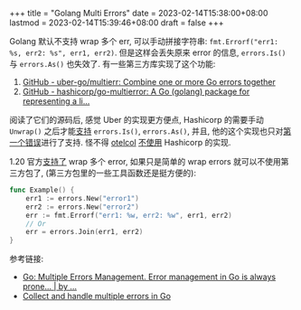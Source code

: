 +++
title = "Golang Multi Errors"
date = 2023-02-14T15:38:00+08:00
lastmod = 2023-02-14T15:39:46+08:00
draft = false
+++

Golang 默认不支持 wrap 多个 err, 可以手动拼接字符串:
`fmt.Errorf("err1: %s, err2: %s", err1, err2)`.
但是这样会丢失原来 error 的信息, `errors.Is()` 与 `errors.As()` 也失效了.
有一些第三方库实现了这个功能:

1.  [GitHub - uber-go/multierr: Combine one or more Go errors together](https://github.com/uber-go/multierr)
2.  [GitHub - hashicorp/go-multierror: A Go (golang) package for representing a li...](https://github.com/hashicorp/go-multierror)

阅读了它们的源码后, 感觉 Uber 的实现更方便点,
Hashicorp 的需要手动 `Unwrap()` 之后才能[支持](https://github.com/hashicorp/go-multierror/blob/f5ce595699358810928e7b02198c3d230901798f/multierror.go#L82) `errors.Is()`, `errors.As()`,
并且, 他的这个实现也只对[第一个错误](https://github.com/hashicorp/go-multierror/blob/f5ce595699358810928e7b02198c3d230901798f/multierror.go#L115)进行了支持. 怪不得 [otelcol](https://github.com/open-telemetry/opentelemetry-collector-contrib) [不使用](https://github.com/open-telemetry/opentelemetry-collector-contrib/pull/13763) Hashicorp 的实现.

1.20 官方[支持了](https://tip.golang.org/doc/go1.20#errors) wrap 多个 error, 如果只是简单的 wrap errors 就可以不使用第三方包了,
(第三方包里的一些工具函数还是挺方便的):

```go
func Example() {
    err1 := errors.New("error1")
    err2 := errors.New("error2")
    err := fmt.Errorf("err1: %w, err2: %w", err1, err2)
    // Or
    err = errors.Join(err1, err2)
}
```

参考链接:

-   [Go: Multiple Errors Management. Error management in Go is always prone… | by ...](https://medium.com/a-journey-with-go/go-multiple-errors-management-a67477628cf1)
-   [Collect and handle multiple errors in Go](https://gist.github.com/grahamking/51beb2bc5ae8fbbc06ae7341f3381d64)
